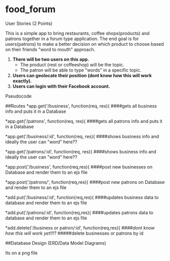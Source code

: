 # food_forum

User Stories (2 Points)

This is a simple app to bring restaurants, coffee shops(products) and patrons together in a forum type application. 
The end goal is for users(patrons) to make a better decision on which product to choose based on their friends "word to mouth" approach.


1. **There will be two users on this app.**
	* The product (rest or coffeeshop) will be the topic.
	* The patron will be able to type "words" in a specific topic.
2. **Users can geolocate their position (dont know how this will work exactly).**
3. **Users can login with their Facebook account.**

Pseudocode 

##Routes 
*app.get('/business', function(req, res){
	####gets all business info and puts it in a Database

*app.get('/patrons', function(req, res){
	####gets all patrons info and puts it in a Database

*app.get('/business/:id', function(req, res){
	####shows business info and ideally the user can "word" here??

*app.get('/patrons/:id', function(req, res){
	####shows business info and ideally the user can "word" here??

*app.post('/business', function(req,res){
	####post new businesses on Database and render them to an ejs file

*app.post('/patrons/', function(req,res){
	####post new patrons on Database and render them to an ejs file

*add.put('/business/:id', function(req,res){
	####updates business data to database and render them to an ejs file

*add.put('/patrons/:id', function(req,res){
	####updates patrons data to database and render them to an ejs file


*add.delete('/business or patron/:id', function(req,res){
	####*dont know how this will work yet!!!?*
	#####delete businesses or patrons by id 


##Database Design (ERD/Data Model Diagrams) 

Its on a png file



